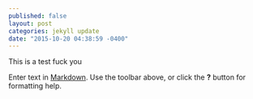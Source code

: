 ```yaml
---
published: false
layout: post
categories: jekyll update
date: "2015-10-20 04:38:59 -0400"
---
```


This is a test fuck you

Enter text in [Markdown](http://daringfireball.net/projects/markdown/). Use the toolbar above, or click the **?** button for formatting help.
